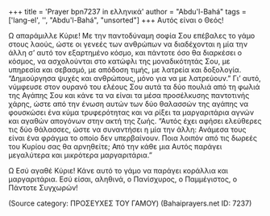 +++
title = 'Prayer bpn7237 in ελληνικά'
author = "Abdu'l-Bahá"
tags = ['lang-el', '', "Abdu'l-Bahá", "unsorted"]
+++
Αυτός είναι ο Θεός!

Ω απαράµιλλε Κύριε! Με την παντοδύναµη σοφία Σου επέβαλες το γάµο στους λαούς, ώστε οι γενεές των ανθρώπων να διαδέχονται η µία την άλλη σ’ αυτό τον εξαρτηµένο κόσµο, και πάντοτε όσο θα διαρκέσει ο κόσµος, να ασχολούνται στο κατώφλι της µοναδικότητάς Σου, µε υπηρεσία και σεβασµό, µε απόδοση τιµής, µε λατρεία και δοξολογία. “∆ηµιούργησα ψυχές και ανθρώπους, µόνο για να µε λατρεύουν.” Γι’ αυτό, νύµφευσε στον ουρανό του ελέους Σου αυτά τα δύο πουλιά από τη φωλιά της Αγάπης Σου και κάνε τα να είναι τα µέσα προσέλκυσης παντοτινής χάρης, ώστε από την ένωση αυτών των δύο θαλασσών της αγάπης να φουσκώσει ένα κύµα τρυφερότητας και να ρίξει τα µαργαριτάρια αγνών και αγαθών απογόνων στην ακτή της ζωής. “Αυτός έχει αφήσει ελεύθερες τις δύο θάλασσες, ώστε να συναντήσει η µία την άλλη: Ανάµεσα τους είναι ένα φράγµα το οποίο δεν υπερβαίνουν. Ποια λοιπόν από τις δωρεές του Κυρίου σας θα αρνηθείτε; Από την κάθε µια Αυτός παράγει µεγαλύτερα και µικρότερα µαργαριτάρια.”

Ω Εσύ αγαθέ Κύριε! Κάνε αυτό το γάµο να παράγει κοράλλια και µαργαριτάρια. Εσύ είσαι, αληθινά, ο Πανίσχυρος, ο Παµµέγιστος, ο Πάντοτε Συγχωρών!

(Source category: ΠΡΟΣΕΥΧΕΣ ΤΟΥ ΓΑΜΟΥ)
(Bahaiprayers.net ID: 7237)

